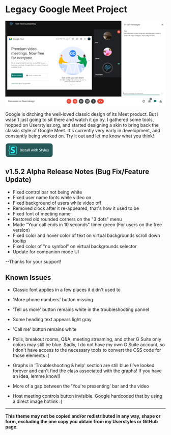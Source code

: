 # Legacy Google Meet Project

<img src="https://raw.githubusercontent.com/Tech-How/Legacy-Google-Meet/main/images/repo/readme/1.png"/>

Google is ditching the well-loved classic design of its Meet product. But I wasn't just going to sit there and watch it go by. I gathered some tools, hopped on Userstyles.org, and started designing a skin to bring back the classic style of Google Meet. It's currently very early in development, and constantly being worked on. Try it out and let me know what you think!

[![Install directly with Stylus](https://raw.githubusercontent.com/Tech-How/Legacy-Google-Meet/main/images/repo/readme/install-button.png)](https://userstyles.world/style/8987/legacy-google-meet)

## v1.5.2 Alpha Release Notes (Bug Fix/Feature Update)
- Fixed control bar not being white
- Fixed user name fonts while video on
- Fixed background of users while video off
- Removed clock after it re-appeared, that's how it used to be
- Fixed font of meeting name
- Restored old rounded corners on the "3 dots" menu
- Made "Your call ends in 10 seconds" timer green (For users on the free version)
- Fixed color and hover color of text on virtual backgrounds scroll down tooltip
- Fixed color of "no symbol" on virtual backgrounds selector
- Update for companion mode UI

--Thanks for your support!


## Known Issues
- Classic font applies in a few places it didn't used to

- 'More phone numbers' button missing

- 'Tell us more' button remains white in the troubleshooting pannel

- Some heading text appears light gray

- 'Call me' button remains white

- Polls, breakout rooms, Q&A, meeting streaming, and other G Suite only colors may still be blue. Sadly, I do not have my own G Suite account, so I don't have access to the necessary tools to convert the CSS code for those elements :(

- Graphs in 'Troubleshooting & help' section are still blue (I've looked forever and can't find the class associated with the graphs! If you have an idea, lemme know!)

- More of a gap between the 'You're presenting' bar and the video

- Host meeting controls button invisible. Google hardcoded that by using a direct image hotlink :(

---
**This theme may not be copied and/or redistributed in any way, shape or form, excluding the one copy you obtain from my Userstyles or GitHub page.**
